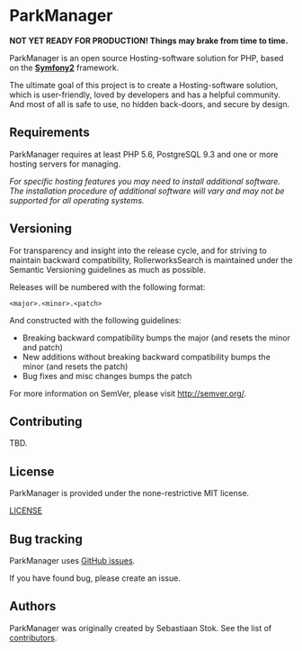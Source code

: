 ParkManager 
===========

**NOT YET READY FOR PRODUCTION! Things may brake from time to time.**

ParkManager is an open source Hosting-software solution for PHP,
based on the [**Symfony2**](http://symfony.com) framework.

The ultimate goal of this project is to create a Hosting-software solution,
which is user-friendly, loved by developers and has a helpful community.
And most of all is safe to use, no hidden back-doors, and secure by design.

Requirements
------------

ParkManager requires at least PHP 5.6, PostgreSQL 9.3 and one or more
hosting servers for managing.

*For specific hosting features you may need to install additional
software. The installation procedure of additional software will vary
and may not be supported for all operating systems.*

Versioning
----------

For transparency and insight into the release cycle, and for striving
to maintain backward compatibility, RollerworksSearch is maintained under
the Semantic Versioning guidelines as much as possible.

Releases will be numbered with the following format:

`<major>.<minor>.<patch>`

And constructed with the following guidelines:

* Breaking backward compatibility bumps the major (and resets the minor and patch)
* New additions without breaking backward compatibility bumps the minor (and resets the patch)
* Bug fixes and misc changes bumps the patch

For more information on SemVer, please visit <http://semver.org/>.

Contributing
------------

TBD.

License
-------

ParkManager is provided under the none-restrictive MIT license.

[LICENSE](LICENSE)

Bug tracking
------------

ParkManager uses [GitHub issues](https://github.com/park-manager/parkmanager/issues).

If you have found bug, please create an issue.

Authors
-------

ParkManager was originally created by Sebastiaan Stok.
See the list of [contributors](https://github.com/park-manager/parkmanager/contributors).

